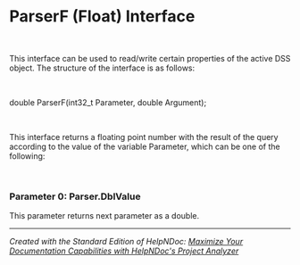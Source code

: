 # ParserF (Float) Interface

&nbsp;

This interface can be used to read/write certain properties of the active DSS object. The structure of the interface is as follows:

&nbsp;

double ParserF(int32\_t Parameter, double Argument);

&nbsp;

This interface returns a floating point number with the result of the query according to the value of the variable Parameter, which can be one of the following:

&nbsp;

### Parameter 0: Parser.DblValue

This parameter returns next parameter as a double.


***
_Created with the Standard Edition of HelpNDoc: [Maximize Your Documentation Capabilities with HelpNDoc's Project Analyzer](<https://www.helpndoc.com/feature-tour/advanced-project-analyzer/>)_
